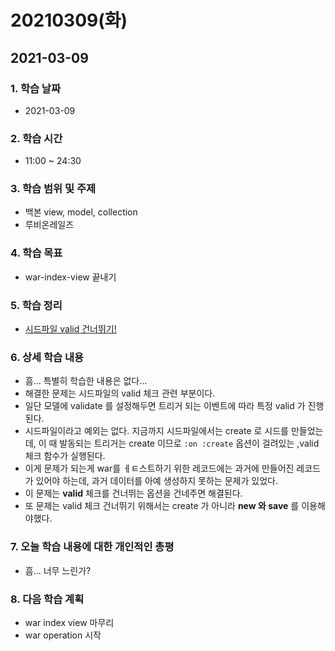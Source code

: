 # 20210309\(화\)

## 2021-03-09

### 1. 학습 날짜

* 2021-03-09

### 2. 학습 시간

* 11:00 ~ 24:30

### 3. 학습 범위 및 주제

* 백본 view, model, collection
* 루비온레일즈

### 4. 학습 목표

* war-index-view 끝내기

### 5. 학습 정리

* [시드파일 valid 건너뛰기!](https://simian114.gitbook.io/blog/undefined/rubyonrails/validation-1/seeds-validation)

### 6. 상세 학습 내용

* 흠... 특별히 학습한 내용은 없다...
* 해결한 문제는 시드파일의 valid 체크 관련 부분이다.
* 일단 모델에 validate 를 설정해두면 트리거 되는 이벤트에 따라 특정 valid 가 진행된다.
* 시드파일이라고 예외는 없다. 지금까지 시드파일에서는 create 로 시드를 만들었는데, 이 때 발동되는 트리거는 create 이므로 `:on :create` 옵션이 걸려있는 ,valid 체크 함수가 실행된다.
* 이게 문제가 되는게 war를 ㅔㅌ스트하기 위한 레코드에는 과거에 만들어진 레코드가 있어야 하는데, 과거 데이터를 아예 생성하지 못하는 문제가 있었다.
* 이 문제는 **valid** 체크를 건너뛰는 옵션을 건네주면 해결된다.
* 또 문제는 valid 체크 건너뛰기 위해서는 create 가 아니라 **new 와 save** 를 이용해야했다.

### 7. 오늘 학습 내용에 대한 개인적인 총평

* 흠... 너무 느린가?

### 8. 다음 학습 계획

* war index view 마무리
* war operation 시작

